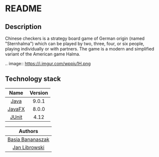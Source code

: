 # README

## Description

Chinese checkers is a strategy board game of German origin (named "Sternhalma") which can be played by two, three, four, or six people, playing individually or with partners. The game is a modern and simplified variant of the American game Halma.

.. image:: https://i.imgur.com/wppiu1H.png

## Technology stack 

Name |  Version |
| :--: | :---: |
| [Java](https://www.java.com/en/) | 9.0.1 |
| [JavaFX](http://www.oracle.com/technetwork/java/javafx/downloads/supportedconfigurations-1506746.html) | 8.0.0 |
| [JUnit](http://junit.org/junit4/) | 4.12 |

Authors |
| :---: |
| [Basia Bananaszak](https://github.com/forestfox) |
| [Jan Librowski](https://github.com/liibrox) |
